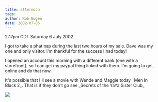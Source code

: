 ```yaml
---
title: afternoon
tags: 
author: Rob Nugen
date: 2002-07-06
---
```


<p class=date>2:17pm CDT Saturday 6 July 2002</p>

<p>I got to take a phat nap during the last two hours of my sale.
Dave was my one and only visitor.  I'm thankful for the success I had
today!</p>

<p>I opened an account this morning with a different bank (one with a
storefront), so I can get my paypal thing linked with them.  I'm going
to get online and do that now.</p>

<p>It's possible that I'll see a movie with Wende and Maggie today
_Men In Black 2_.  That is if they don't go see _Secrets of the YaYa
Sister Club_</p>

<p><img src="/images/rob/wL-ROB.gif"/></p>
